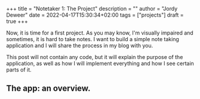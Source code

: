+++
title = "Notetaker 1: The Project"
description = ""
author = "Jordy Deweer"
date = 2022-04-17T15:30:34+02:00
tags = ["projects"]
draft = true
+++

Now, it is time for a first project. As you may know, I'm visually impaired and sometimes, it is hard to take notes. I want to build a simple note taking application and I will share the process in my blog with you.

This post will not contain any code, but it will explain the purpose of the application, as well as how I will implement everything and how I see certain parts of it.

## The app: an overview.

